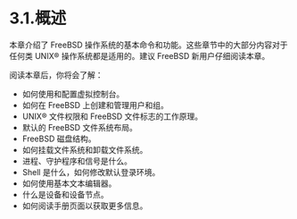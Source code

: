 # 3.1.概述

本章介绍了 FreeBSD 操作系统的基本命令和功能。这些章节中的大部分内容对于任何类 UNIX® 操作系统都是适用的。建议 FreeBSD 新用户仔细阅读本章。

阅读本章后，你将会了解：

* 如何使用和配置虚拟控制台。
* 如何在 FreeBSD 上创建和管理用户和组。
* UNIX® 文件权限和 FreeBSD 文件标志的工作原理。
* 默认的 FreeBSD 文件系统布局。
* FreeBSD 磁盘结构。
* 如何挂载文件系统和卸载文件系统。
* 进程、守护程序和信号是什么。
* Shell 是什么，如何修改默认登录环境。
* 如何使用基本文本编辑器。
* 什么是设备和设备节点。
* 如何阅读手册页面以获取更多信息。
